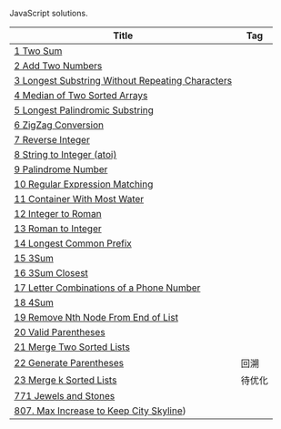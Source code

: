 JavaScript solutions.

| Title                                                        | Tag    |
| ------------------------------------------------------------ | ------ |
| [1 Two Sum](./answer/1.js)                                   |        |
| [2 Add Two Numbers](./answer/2.js)                           |        |
| [3 Longest Substring Without Repeating Characters](./answer/3.js) |        |
| [4 Median of Two Sorted Arrays](./answer/4.js)               |        |
| [5 Longest Palindromic Substring](./answer/5.js)             |        |
| [6 ZigZag Conversion](./answer/6.js)                         |        |
| [7 Reverse Integer](./answer/7.js)                           |        |
| [8 String to Integer (atoi)](./answer/8.js)                  |        |
| [9 Palindrome Number](./answer/9.js)                         |        |
| [10 Regular Expression Matching](./answer/10.js)             |        |
| [11 Container With Most Water](./answer/11.js)               |        |
| [12 Integer to Roman](./answer/10.js)                        |        |
| [13 Roman to Integer](./answer/13.js)                        |        |
| [14 Longest Common Prefix](./answer/14.js)                   |        |
| [15 3Sum](./answer/15.js)                                    |        |
| [16 3Sum Closest](./answer/16.js)                            |        |
| [17 Letter Combinations of a Phone Number](./answer/17.js)   |        |
| [18 4Sum](./answer/18.js)                                    |        |
| [19  Remove Nth Node From End of List](./answer/19.js)       |        |
| [20 Valid Parentheses](./answer/20.js)                       |        |
| [21 Merge Two Sorted Lists](./answer/21.js)                  |        |
| [22 Generate Parentheses](./answer/22.js)                    | 回溯   |
| [23  Merge k Sorted Lists](./answer/23.js)                   | 待优化 |
| [771 Jewels and Stones](./answer/771.js)                     |        |
| [807. Max Increase to Keep City Skyline](./answer/807.js))   |        |
